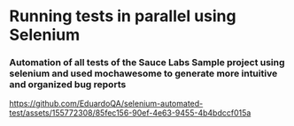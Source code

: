 # Running tests in parallel using Selenium #


### Automation of all tests of the Sauce Labs Sample project using selenium and used mochawesome to generate more intuitive and organized bug reports





https://github.com/EduardoQA/selenium-automated-test/assets/155772308/85fec156-90ef-4e63-9455-4b4bdccf015a




```


```

